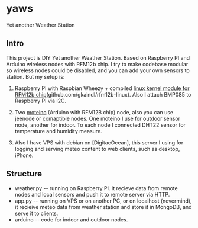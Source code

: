 yaws
====

Yet another Weather Station

Intro
-----
This project is DIY Yet another Weather Station. Based on Raspberry PI and Arduino wireless nodes with RFM12b chip. I try to make codebase modular so wireless nodes could be disabled, and you can add your own sensors to station. But my setup is:

 1. Raspberry PI with Raspbian Wheezy + compiled [linux kernel module for RFM12b chip](http://example.net/)(github.com/gkaindl/rfm12b-linux). Also I attach BMP085 to Raspberry PI via I2C.

 2. Two [moteino](http://lowpowerlab.com/moteino/) (Arduino with RFM12B chip) node, also you can use jeenode or comaptible nodes. One moteino I use for outdoor sensor node, another for indoor. To each node I connected DHT22 sensor for temperature and humidity measure.

 3. Also I have VPS with debian on [DigitacOcean], this server I using for logging and serving meteo content to web clients, such as desktop, iPhone.


Structure
---------

 * weather.py -- running on Raspberry PI. It recieve data from remote nodes and local sensors and push it to remote server via HTTP.
 * app.py -- running on VPS or on another PC, or on localhost (nevermind), it recieive meteo data from weather station and store it in MongoDB, and serve it to clients.
 * arduino -- code for indoor and outdoor nodes.